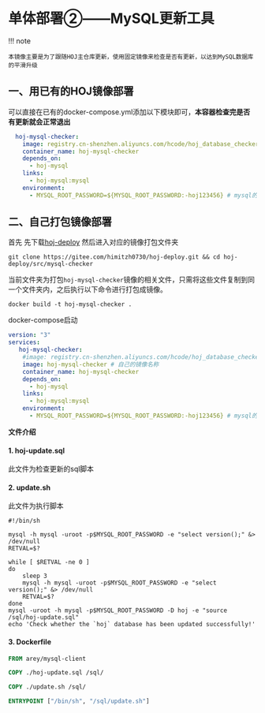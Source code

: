 # 单体部署②——MySQL更新工具

!!! note

    本镜像主要是为了跟随HOJ主仓库更新，使用固定镜像来检查是否有更新，以达到MySQL数据库的平滑升级

## 一、用已有的HOJ镜像部署

可以直接在已有的docker-compose.yml添加以下模块即可，**本容器检查完是否有更新就会正常退出**

```yaml
  hoj-mysql-checker:
    image: registry.cn-shenzhen.aliyuncs.com/hcode/hoj_database_checker
    container_name: hoj-mysql-checker
    depends_on:
      - hoj-mysql
    links:
      - hoj-mysql:mysql
    environment:
      - MYSQL_ROOT_PASSWORD=${MYSQL_ROOT_PASSWORD:-hoj123456} # mysql的数据库密码
```

## 二、自己打包镜像部署

首先 先下载[hoj-deploy](https://gitee.com/himitzh0730/hoj-deploy/tree/master) 然后进入对应的镜像打包文件夹

```shell
git clone https://gitee.com/himitzh0730/hoj-deploy.git && cd hoj-deploy/src/mysql-checker
```

当前文件夹为打包`hoj-mysql-checker`镜像的相关文件，只需将这些文件复制到同一个文件夹内，之后执行以下命令进行打包成镜像。

```shell
docker build -t hoj-mysql-checker .
```

docker-compose启动

```yaml
version: "3"
services:
   hoj-mysql-checker:
    #image: registry.cn-shenzhen.aliyuncs.com/hcode/hoj_database_checker
    image: hoj-mysql-checker # 自己的镜像名称
    container_name: hoj-mysql-checker
    depends_on:
      - hoj-mysql
    links:
      - hoj-mysql:mysql
    environment:
      - MYSQL_ROOT_PASSWORD=${MYSQL_ROOT_PASSWORD:-hoj123456} # mysql的数据库密码
```



**文件介绍**

#### 1. hoj-update.sql

此文件为检查更新的sql脚本

#### 2. update.sh

此文件为执行脚本

```shell
#!/bin/sh

mysql -h mysql -uroot -p$MYSQL_ROOT_PASSWORD -e "select version();" &> /dev/null
RETVAL=$?

while [ $RETVAL -ne 0 ]
do
	sleep 3
	mysql -h mysql -uroot -p$MYSQL_ROOT_PASSWORD -e "select version();" &> /dev/null
	RETVAL=$?
done
mysql -uroot -h mysql -p$MYSQL_ROOT_PASSWORD -D hoj -e "source /sql/hoj-update.sql"
echo 'Check whether the `hoj` database has been updated successfully!' 
```

#### 3. Dockerfile

```dockerfile
FROM arey/mysql-client

COPY ./hoj-update.sql /sql/

COPY ./update.sh /sql/

ENTRYPOINT ["/bin/sh", "/sql/update.sh"]

```



